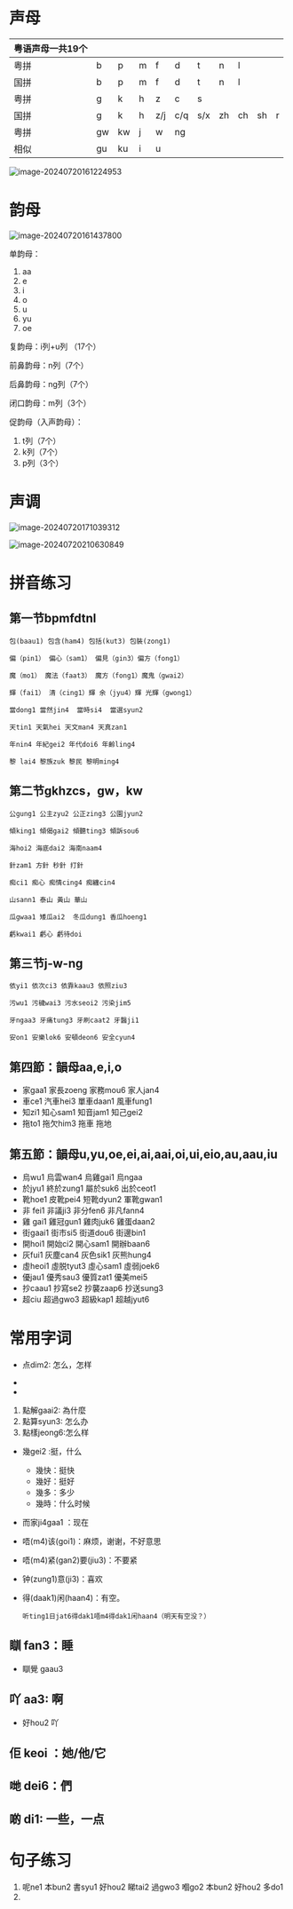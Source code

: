 # 声母

| 粤语声母一共19个 |      |      |      |      |      |      |      |      |      |      |
| ---------------- | ---- | ---- | ---- | ---- | ---- | ---- | ---- | ---- | ---- | ---- |
| 粤拼             | b    | p    | m    | f    | d    | t    | n    | l    |      |      |
| 国拼             | b    | p    | m    | f    | d    | t    | n    | l    |      |      |
| 粤拼             | g    | k    | h    | z    | c    | s    |      |      |      |      |
| 国拼             | g    | k    | h    | z/j  | c/q  | s/x  | zh   | ch   | sh   | r    |
| 粤拼             | gw   | kw   | j    | w    | ng   |      |      |      |      |      |
| 相似             | gu   | ku   | i    | u    |      |      |      |      |      |      |

![image-20240720161224953](https://zlgan-blog.oss-cn-shenzhen.aliyuncs.com/image-20240720161224953.png)

# 韵母

![image-20240720161437800](https://zlgan-blog.oss-cn-shenzhen.aliyuncs.com/image-20240720161437800.png)

单韵母：

1. aa
2. e
3. i
4. o
5. u
6. yu
7. oe

复韵母：i列+u列 （17个）



前鼻韵母：n列（7个）

后鼻韵母：ng列（7个）

闭口韵母：m列（3个）



促韵母（入声韵母）：

1. t列（7个）
2. k列（7个）
3. p列（3个）

 

# 声调

![image-20240720171039312](https://zlgan-blog.oss-cn-shenzhen.aliyuncs.com/image-20240720171039312.png)

![image-20240720210630849](https://zlgan-blog.oss-cn-shenzhen.aliyuncs.com/image-20240720210630849.png)



# 拼音练习

## 第一节bpmfdtnl

```
包(baau1) 包含(ham4) 包括(kut3) 包裝(zong1)

偏（pin1） 偏心（sam1） 偏見（gin3）偏方（fong1）

魔（mo1） 魔法（faat3） 魔方（fong1）魔鬼（gwai2）

輝（fai1） 清（cing1）輝 余（jyu4）輝 光輝（gwong1）

當dong1 當然jin4  當時si4  當選syun2

天tin1 天氣hei 天文man4 天真zan1

年nin4 年紀gei2 年代doi6 年齡ling4

黎 lai4 黎族zuk 黎民 黎明ming4

```

## 第二节gkhzcs，gw，kw

```
公gung1 公主zyu2 公正zing3 公園jyun2

傾king1 傾偈gai2 傾聽ting3 傾訴sou6

海hoi2 海底dai2 海南naam4
 
針zam1 方針 秒針 打針
 
痴ci1 痴心 痴情cing4 痴纏cin4
 
山sann1 泰山 黃山 華山

瓜gwaa1 矮瓜ai2  冬瓜dung1 香瓜hoeng1

虧kwai1 虧心 虧待doi
```

## 第三节j-w-ng

```
依yi1 依次ci3 依靠kaau3 依照ziu3

污wu1 污穢wai3 污水seoi2 污染jim5

牙ngaa3 牙痛tung3 牙刷caat2 牙醫ji1

安on1 安樂lok6 安頓deon6 安全cyun4

```

## 第四節：韻母aa,e,i,o

-  家gaa1  家長zoeng 家務mou6 家人jan4
- 車ce1  汽車hei3 單車daan1  風車fung1
- 知zi1 知心sam1 知音jam1 知己gei2
- 拖to1  拖欠him3 拖車 拖地

## 第五節：韻母u,yu,oe,ei,ai,aai,oi,ui,eio,au,aau,iu

- 烏wu1 烏雲wan4 烏雞gai1  烏ngaa
- 於jyu1 終於zung1 屬於suk6 出於ceot1
- 靴hoe1 皮靴pei4  短靴dyun2 軍靴gwan1
- 非 fei1 非議ji3 非分fen6 非凡fann4
- 雞 gai1 雞冠gun1 雞肉juk6 雞蛋daan2
- 街gaai1 街市si5 街道dou6 街邊bin1
- 開hoi1 開始ci2 開心sam1 開辦baan6 
- 灰fui1 灰塵can4 灰色sik1 灰熊hung4
- 虛heoi1 虛脱tyut3 虛心sam1  虛弱joek6 
- 優jau1 優秀sau3  優質zat1 優美mei5 
- 抄caau1 抄寫se2 抄襲zaap6 抄送sung3 
- 超ciu  超過gwo3 超級kap1 超越jyut6

# 常用字词

- 点dim2: 怎么，怎样

- 

- 

  1. 點解gaai2: 為什麼
  2. 點算syun3: 怎么办
  3. 點樣jeong6:怎么样

- 幾gei2 :挺，什么

  - 幾快：挺快
  - 幾好：挺好
  - 幾多：多少
  - 幾時：什么时候

- 而家ji4gaa1 ：现在

- 唔(m4)该(goi1)：麻烦，谢谢，不好意思

- 唔(m4)紧(gan2)要(jiu3)：不要紧

- 钟(zung1)意(ji3)：喜欢

- 得(daak1)闲(haan4)：有空。

  ```
  听ting1日jat6得dak1唔m4得dak1闲haan4（明天有空没？）
  ```

  

## 瞓 fan3：睡

- 瞓覺 gaau3

## 吖 aa3:  啊

- 好hou2 吖

## 佢 keoi ：她/他/它

## 哋 dei6：們

## 啲 di1: 一些，一点





# 句子练习

1. 呢ne1 本bun2 書syu1 好hou2 睇tai2 過gwo3 嗰go2 本bun2 好hou2 多do1
2.  
